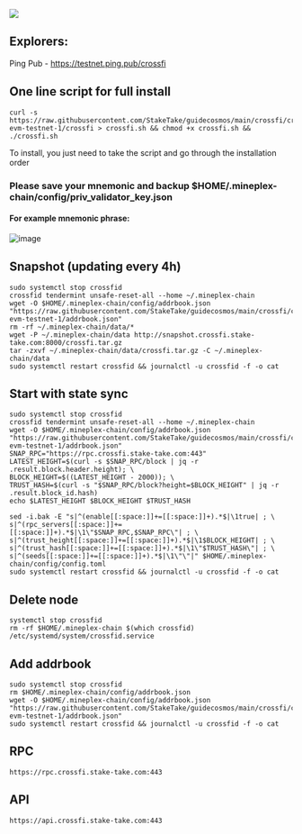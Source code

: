 ![](https://i.yapx.ru/RTuEU.jpg)

## Explorers:
Ping Pub - https://testnet.ping.pub/crossfi
## One line script for full install
```
curl -s https://raw.githubusercontent.com/StakeTake/guidecosmos/main/crossfi/crossfi-evm-testnet-1/crossfi > crossfi.sh && chmod +x crossfi.sh && ./crossfi.sh
```
To install, you just need to take the script and go through the installation order
### Please save your mnemonic and backup $HOME/.mineplex-chain/config/priv_validator_key.json
#### For example mnemonic phrase:
![image](https://user-images.githubusercontent.com/93165931/184551172-16cb2f1a-3145-4e5b-8092-c966e2f3e5ef.png)
## Snapshot (updating every 4h)
```
sudo systemctl stop crossfid
crossfid tendermint unsafe-reset-all --home ~/.mineplex-chain
wget -O $HOME/.mineplex-chain/config/addrbook.json "https://raw.githubusercontent.com/StakeTake/guidecosmos/main/crossfi/crossfi-evm-testnet-1/addrbook.json"
rm -rf ~/.mineplex-chain/data/*
wget -P ~/.mineplex-chain/data http://snapshot.crossfi.stake-take.com:8000/crossfi.tar.gz
tar -zxvf ~/.mineplex-chain/data/crossfi.tar.gz -C ~/.mineplex-chain/data
sudo systemctl restart crossfid && journalctl -u crossfid -f -o cat
```
## Start with state sync
```
sudo systemctl stop crossfid
crossfid tendermint unsafe-reset-all --home ~/.mineplex-chain
wget -O $HOME/.mineplex-chain/config/addrbook.json "https://raw.githubusercontent.com/StakeTake/guidecosmos/main/crossfi/crossfi-evm-testnet-1/addrbook.json"
SNAP_RPC="https://rpc.crossfi.stake-take.com:443"
LATEST_HEIGHT=$(curl -s $SNAP_RPC/block | jq -r .result.block.header.height); \
BLOCK_HEIGHT=$((LATEST_HEIGHT - 2000)); \
TRUST_HASH=$(curl -s "$SNAP_RPC/block?height=$BLOCK_HEIGHT" | jq -r .result.block_id.hash)
echo $LATEST_HEIGHT $BLOCK_HEIGHT $TRUST_HASH

sed -i.bak -E "s|^(enable[[:space:]]+=[[:space:]]+).*$|\1true| ; \
s|^(rpc_servers[[:space:]]+=[[:space:]]+).*$|\1\"$SNAP_RPC,$SNAP_RPC\"| ; \
s|^(trust_height[[:space:]]+=[[:space:]]+).*$|\1$BLOCK_HEIGHT| ; \
s|^(trust_hash[[:space:]]+=[[:space:]]+).*$|\1\"$TRUST_HASH\"| ; \
s|^(seeds[[:space:]]+=[[:space:]]+).*$|\1\"\"|" $HOME/.mineplex-chain/config/config.toml
sudo systemctl restart crossfid && journalctl -u crossfid -f -o cat
```
## Delete node
```
systemctl stop crossfid
rm -rf $HOME/.mineplex-chain $(which crossfid) /etc/systemd/system/crossfid.service
```
## Add addrbook
```
sudo systemctl stop crossfid
rm $HOME/.mineplex-chain/config/addrbook.json
wget -O $HOME/.mineplex-chain/config/addrbook.json "https://raw.githubusercontent.com/StakeTake/guidecosmos/main/crossfi/crossfi-evm-testnet-1/addrbook.json"
sudo systemctl restart crossfid && journalctl -u crossfid -f -o cat
```
## RPC
```
https://rpc.crossfi.stake-take.com:443
```
## API
```
https://api.crossfi.stake-take.com:443
```
